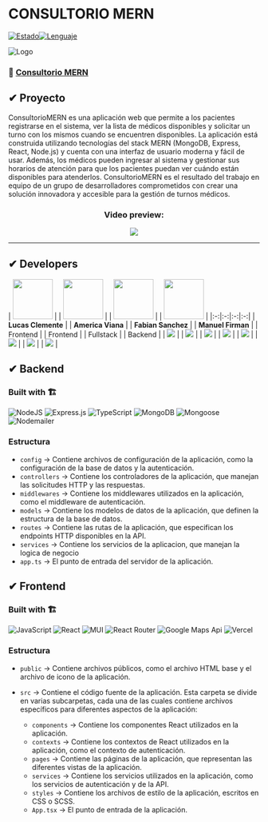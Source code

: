# CONSULTORIO MERN

[![Estado](https://img.shields.io/badge/estado-en%20progreso-blue)](https://github.com/user/proyecto)[![Lenguaje](https://img.shields.io/badge/lenguaje-javascript-yellow)](https://github.com/user/proyecto)

![Logo](https://media.discordapp.net/attachments/1088113388846071859/1090626722514345985/Logo_mern.png)

### 🔗 <a href="https://consultoriomern.vercel.app/">Consultorio MERN</a>
## ✔ Proyecto
ConsultorioMERN es una aplicación web que permite a los pacientes registrarse en el sistema, ver la lista de médicos disponibles y solicitar un turno con los mismos cuando se encuentren disponibles. La aplicación está construida utilizando tecnologías del stack MERN (MongoDB, Express, React, Node.js) y cuenta con una interfaz de usuario moderna y fácil de usar. Además, los médicos pueden ingresar al sistema y gestionar sus horarios de atención para que los pacientes puedan ver cuándo están disponibles para atenderlos. ConsultorioMERN es el resultado del trabajo en equipo de un grupo de desarrolladores comprometidos con crear una solución innovadora y accesible para la gestión de turnos médicos.

<h3 align="center"  ><b>Video preview:</b></h3>
<p  align="center" ><a href="https://www.youtube.com/" target="_blank" rel="noopener noreferrer"> <img src="https://img.shields.io/badge/Video Preview%20-%23FF0000.svg?&style=for-the-badge&logo=YouTube&logoColor=white"/></a></p>

<hr/>



## ✔ Developers
| <img src="https://avatars.githubusercontent.com/u/84654392?v=4" width=80> |	| <img src="https://ca.slack-edge.com/T02KS88FB0E-U04U8M2EVFW-42dbd7f76529-512" width=80> |	| <img src="https://ca.slack-edge.com/T02KS88FB0E-U04MEGXSAAJ-f87dd59680fa-512" width=80> |	| <img src="https://avatars.githubusercontent.com/u/92244840?v=4" width=80> |
|:-:|:-:|:-:|:-:|
| **Lucas Clemente** |	| **America Viana** |	| **Fabian Sanchez** |	| **Manuel Firman** |
| Frontend |	| Frontend |	| Fullstack |	| Backend |
| <a href="https://github.com/lucasclemente08"><img src="https://img.shields.io/badge/github-%23121011.svg?&style=for-the-badge&logo=github&logoColor=white"/></a> |	| <a href="https://github.com/amerikv220"><img src="https://img.shields.io/badge/github-%23121011.svg?&style=for-the-badge&logo=github&logoColor=white"/></a> |	| <a href="https://github.com/fabisanz-dev"><img src="https://img.shields.io/badge/github-%23121011.svg?&style=for-the-badge&logo=github&logoColor=white"/></a> |	| <a href="https://github.com/manuelfirman"><img src="https://img.shields.io/badge/github-%23121011.svg?&style=for-the-badge&logo=github&logoColor=white"/></a> |
| <a href="https://www.linkedin.com/in/lucas-clemente-front-end-developer/"><img src="https://img.shields.io/badge/linkedin%20-%230077B5.svg?&style=for-the-badge&logo=linkedin&logoColor=white"/></a> |	| <a href=""><img src="https://img.shields.io/badge/linkedin%20-%230077B5.svg?&style=for-the-badge&logo=linkedin&logoColor=white"/></a> |	| <a href="https://www.linkedin.com/in/fabian-sanchez-j/"><img src="https://img.shields.io/badge/linkedin%20-%230077B5.svg?&style=for-the-badge&logo=linkedin&logoColor=white"/></a> |	| <a href="https://www.linkedin.com/in/manuel-firman/"><img src="https://img.shields.io/badge/linkedin%20-%230077B5.svg?&style=for-the-badge&logo=linkedin&logoColor=white"/></a> |



## ✔ Backend
### Built with 🏗️
![NodeJS](https://img.shields.io/badge/Node.js-6DA55F?style=for-the-badge&logo=Node.js&logoColor=white) ![Express.js](https://img.shields.io/badge/Express.js-%23404d59.svg?style=for-the-badge&logo=Express&logoColor=%2361DAFB) ![TypeScript](https://img.shields.io/badge/TypeScript-blue.svg?style=for-the-badge&logo=TypeScript&logoColor=white) ![MongoDB](https://img.shields.io/badge/MongoDB-%234ea94b.svg?style=for-the-badge&logo=MongoDB&logoColor=white) ![Mongoose](https://img.shields.io/badge/Mongoose-%2320232a.svg?style=for-the-badge&logo=Mongoose&logoColor=%%2361DAFB) ![Nodemailer](https://img.shields.io/badge/Nodemailer-0F9DCE?style=for-the-badge&logo=Nodemailer&logoColor=fff)

### Estructura
- `config` -> Contiene archivos de configuración de la aplicación, como la configuración de la base de datos y la autenticación.
- `controllers` -> Contiene los controladores de la aplicación, que manejan las solicitudes HTTP y las respuestas.
- `middlewares` -> Contiene los middlewares utilizados en la aplicación, como el middleware de autenticación.
- `models` -> Contiene los modelos de datos de la aplicación, que definen la estructura de la base de datos.
- `routes` -> Contiene las rutas de la aplicación, que especifican los endpoints HTTP disponibles en la API.
- `services` -> Contiene los servicios de la aplicacion, que manejan la logica de negocio
- `app.ts` -> El punto de entrada del servidor de la aplicación.

## ✔ Frontend
### Built with 🏗️
![JavaScript](https://img.shields.io/badge/JavaScript-%23323330.svg?style=for-the-badge&logo=Javascript&logoColor=%23F7DF1E) ![React](https://img.shields.io/badge/React-149eca?style=for-the-badge&logo=react&logoColor=fff) ![MUI](https://img.shields.io/badge/MUI-007FFF?style=for-the-badge&logo=MUI&logoColor=fff) ![React Router](https://img.shields.io/badge/React_Router-000?style=for-the-badge&logo=reactrouter&logoColor=fff) ![Google Maps Api](https://img.shields.io/badge/Google_Maps_Api-DE4032?style=for-the-badge&logo=GoogleMaps&logoColor=fff) ![Vercel](https://img.shields.io/badge/vercel%20-%23000000.svg?&style=for-the-badge&logo=vercel&logoColor=white)

### Estructura
- `public` -> Contiene archivos públicos, como el archivo HTML base y el archivo de icono de la aplicación.

- `src` -> Contiene el código fuente de la aplicación. Esta carpeta se divide en varias subcarpetas, cada una de las cuales contiene archivos específicos para diferentes aspectos de la aplicación:

  - `components` -> Contiene los componentes React utilizados en la aplicación.
  - `contexts` -> Contiene los contextos de React utilizados en la aplicación, como el contexto de autenticación.
  - `pages` -> Contiene las páginas de la aplicación, que representan las diferentes vistas de la aplicación.
  - `services` -> Contiene los servicios utilizados en la aplicación, como los servicios de autenticación y de la API.
  - `styles` -> Contiene los archivos de estilo de la aplicación, escritos en CSS o SCSS.
  - `App.tsx` -> El punto de entrada de la aplicación.